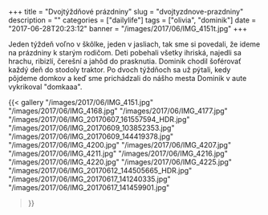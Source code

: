 +++
title = "Dvojtýždňové prázdniny"
slug = "dvojtyzdnove-prazdniny"
description = ""
categories = ["dailylife"]
tags = ["olivia", "dominik"]
date = "2017-06-28T20:23:12"
banner = "/images/2017/06/IMG_4151t.jpg"
+++

Jeden týždeň voľno v škôlke, jeden v jasliach, tak sme si povedali, že ideme na prázdniny k starým rodičom. Deti pobehali všetky ihriská, najedli sa hrachu, ribizlí, čerešní a jahôd do prasknutia. Dominik chodil šoférovať každý deň do stodoly traktor. Po dvoch týždňoch sa už pýtali, kedy pôjdeme domkov a keď sme prichádzali do nášho mesta Dominik v aute vykrikoval "domkaaa".


{{< gallery
  "/images/2017/06/IMG_4151.jpg"
  "/images/2017/06/IMG_4168.jpg"
  "/images/2017/06/IMG_4177.jpg"
  "/images/2017/06/IMG_20170607_161557594_HDR.jpg"
  "/images/2017/06/IMG_20170609_103852353.jpg"
  "/images/2017/06/IMG_20170609_144419378.jpg"
  "/images/2017/06/IMG_4200.jpg"
  "/images/2017/06/IMG_4207.jpg"
  "/images/2017/06/IMG_4211.jpg"
  "/images/2017/06/IMG_4216.jpg"
  "/images/2017/06/IMG_4220.jpg"
  "/images/2017/06/IMG_4225.jpg"
  "/images/2017/06/IMG_20170612_144505665_HDR.jpg"
  "/images/2017/06/IMG_20170617_141240335.jpg"
  "/images/2017/06/IMG_20170617_141459901.jpg"
>}}
